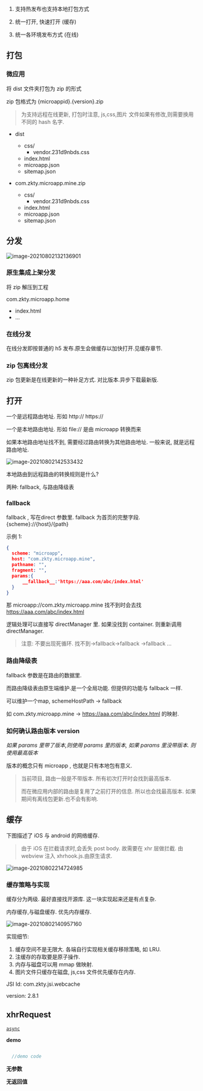 



1. 支持热发布也支持本地打包方式

2. 统一打开, 快速打开 (缓存)

3. 统一各环境发布方式 (在线)


## 打包

### 微应用

将 dist 文件夹打包为 zip 的形式

zip 包格式为  {microappid}.{version}.zip



> 为支持远程在线更新, 打包时注意, js,css,图片 文件如果有修改,则需要换用不同的 hash 名字.

- dist

  - css/
    - vendor.231d9nbds.css
  - index.html
  - microapp.json
  - sitemap.json

  

- com.zkty.microapp.mine.zip
  - css/
    - vendor.231d9nbds.css
  - index.html
  - microapp.json
  - sitemap.json



## 分发

![image-20210802132136901](https://zk4bucket.oss-cn-beijing.aliyuncs.com/img/image-20210802132136901.png)

### 原生集成上架分发

将 zip 解压到工程

com.zkty.microapp.home

- index.html
- ...



### 在线分发

在线分发即按普通的 h5 发布.原生会做缓存以加快打开.见缓存章节.



### zip 包离线分发

zip 包更新是在线更新的一种补足方式. 对比版本.异步下载最新版.

<div style="page-break-after: always;"></div>

## 打开

一个是远程路由地址. 形如 http://  https:// 

一个是本地路由地址.  形如 file://  是由 microapp 转换而来

如果本地路由地址找不到, 需要经过路由转换为其他路由地址.  一般来说, 就是远程路由地址.



![image-20210802142533432](https://zk4bucket.oss-cn-beijing.aliyuncs.com/img/image-20210802142533432.png)



本地路由到远程路由的转换规则是什么?

两种: fallback, 与路由降级表

### fallback

fallback , 写在direct 参数里. fallback 为首页的完整字段.  {scheme}://{host}/{path}

示例 1: 

``` json
{
  scheme: "microapp",
  host: "com.zkty.microapp.mine",
  pathname: "",
  fragment: "",
  params:{
	  __fallback__:'https://aaa.com/abc/index.html'
  }
}
```



那 microapp://com.zkty.microapp.mine  找不到时会去找  https://aaa.com/abc/index.html

逻辑处理可以直接写 directManager 里. 如果没找到 container. 则重新调用 directManager.

>  注意: 不要出现死循环. 找不到->fallback->fallback ->fallback ...



### 路由降级表

fallback 参数是在路由的数据里. 

而路由降级表由原生端维护.是一个全局功能. 但提供的功能与 fallback 一样. 

可以维护一个map, schemeHostPath -> fallback

如 com.zkty.microapp.mine ->  https://aaa.com/abc/index.html 的映射.



### 如何确认路由版本 version

*如果 params 里带了版本,则使用 params 里的版本, 如果 params 里没带版本. 则使用最高版本*

版本的概念只有 microapp , 也就是只有本地包有意义.

> 当前项目, 路由一般是不带版本. 所有初次打开时会找到最高版本. 
>
> 而在微应用内部的路由是复用了之前打开的信息. 所以也会找最高版本. 如果期间有离线包更新.也不会有影响.



## 缓存

下图描述了 iOS 与 android 的网络缓存. 

>  由于 iOS 在拦截请求时,会丢失 post body. 故需要在 xhr 层做拦截. 由 webview 注入 xhrhook.js.由原生请求.

![image-20210802214724985](https://zk4bucket.oss-cn-beijing.aliyuncs.com/img/image-20210802214724985.png)



 

### 缓存策略与实现

缓存分为两级. 最好直接找开源库. 这一块实现起来还是有点复杂. 

内存缓存,与磁盘缓存. 优先内存缓存.

![image-20210802140957160](https://zk4bucket.oss-cn-beijing.aliyuncs.com/img/image-20210802140957160.png)

实现细节:

1. 缓存空间不是无限大. 各端自行实现相关缓存移除策略, 如 LRU.
2. 注缓存的存取要是原子操作.
3. 内存与磁盘可以用 mmap 做映射.
4. 图片文件只缓存在磁盘, js,css 文件优先缓存在内存.





JSI Id: com.zkty.jsi.webcache

version: 2.8.1



## xhrRequest
[`async`](/docs/modules/模块-规范?id=jsi-调用)

**demo**
``` js

  //demo code

``` 

**无参数**

**无返回值**


    

